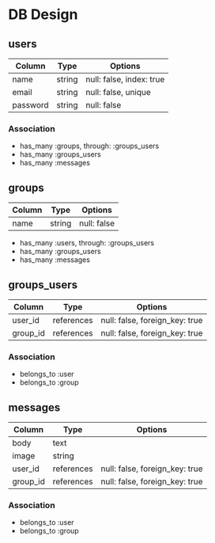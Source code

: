 #  DB Design

## users
|Column|Type|Options|
|------|----|-------|
|name|string|null: false, index: true|
|email|string|null: false, unique|
|password|string|null: false|

### Association
- has_many :groups, through: :groups_users
- has_many :groups_users
- has_many :messages

## groups
|Column|Type|Options|
|------|----|-------|
|name|string|null: false|

- has_many :users, through: :groups_users
- has_many :groups_users
- has_many :messages


## groups_users

|Column|Type|Options|
|------|----|-------|
|user_id|references|null: false, foreign_key: true|
|group_id|references|null: false, foreign_key: true|

### Association
- belongs_to :user
- belongs_to :group

## messages

|Column|Type|Options|
|------|----|-------|
|body|text||
|image|string||
|user_id|references|null: false, foreign_key: true|
|group_id|references|null: false, foreign_key: true|

### Association
- belongs_to :user
- belongs_to :group
